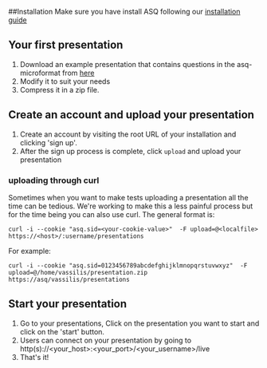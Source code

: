 ##Installation
Make sure you have install ASQ following our [installation guide](../install/installation.md)

## Your first presentation
1. Download an example presentation that contains questions in the asq-microformat from [here](https://github.com/ASQ-USI/asq-microformat/tree/master/examples/SamplePresentation)
2. Modify it to suit your needs
3. Compress it in a zip file.  

## Create an account and upload your presentation
1. Create an account by visiting the root URL of your installation and clicking 'sign up'.
2. After the sign up process is complete, click `upload` and upload your presentation

### uploading through curl
Sometimes when you want to make tests uploading a presentation all the time can be tedious. We're working to make this a less painful process but for the time being you can also use curl. The general format is:

    curl -i --cookie "asq.sid=<your-cookie-value>"  -F upload=@<localfile> https://<host>/:username/presentations

For example:

    curl -i --cookie "asq.sid=0123456789abcdefghijklmnopqrstuvwxyz"  -F upload=@/home/vassilis/presentation.zip https://asq/vassilis/presentations

## Start your presentation
1. Go to your presentations, Click on the presentation you want to start and click on the 'start' button.
2. Users can connect on your presentation by going to http(s)://<your_host>:<your_port>/<your_username>/live
3. That's it!
